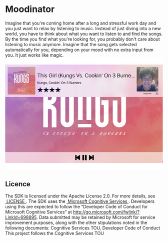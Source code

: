 # Moodinator 
Imagine that you're coming home after a long and stressful work day and you just want to relax by listening to music. Instead of just diving into a new world, you have to think about what you want to listen to and find the songs. By the time you find what you're looking for, you probably don't care about listening to music anymore. Imagine that the song gets selected automatically for you, depending on your mood with no extra input from you. It just works like magic.
![](screenshot.jpg)

## Licence 
The SDK is licensed under the Apache License 2.0. For more details, see [ LICENSE ](LICENSE).
The SDK uses the [ Microsoft Cognitive Services ](https://www.microsoft.com/cognitive-services/). Developers using this are expected to follow the “Developer Code of Conduct for Microsoft Cognitive Services” at http://go.microsoft.com/fwlink/?LinkId=698895.
Data submitted may be retained by Microsoft for service improvement purposes, along with the other stipulations noted in the following documents: Cognitive Services TOU, Developer Code of Conduct
This project follows the Cognitive Services TOU